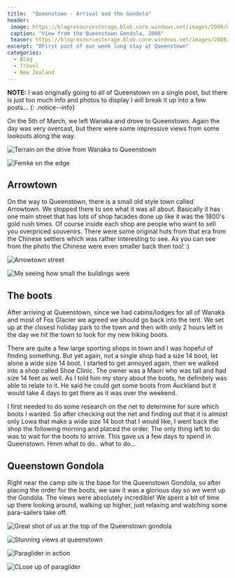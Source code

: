```yaml
---
title:  "Queenstown - Arrival and the Gondola"
header:
 image: https://blogresourcestorage.blob.core.windows.net/images/2008/04/queenstown-header.jpg
 caption: "View from the Queenstown Gondola, 2008"
 teaser: https://blogresourcestorage.blob.core.windows.net/images/2008/04/queenstown-tn.jpg
excerpt: "DFirst post of our week long stay at Queenstown"
categories: 
  - Blog
  - Travel
  - New Zealand
---
```

**NOTE:** I was originally going to all of Queenstown on a single post, but there is just too much info and photos to display I will break it up into a few posts...
{: .notice--info}

On the 5th of March, we left Wanaka and drove to Queenstown. Again the day was very overcast, but there were some impressive views from some lookouts along the way.

![Terrain on the drive from Wanaka to Queenstown](https://blogresourcestorage.blob.core.windows.net/images/smugmug/IMG_6435.jpg)

![Femke on the edge](https://blogresourcestorage.blob.core.windows.net/images/smugmug/IMG_6450.jpg)

## Arrowtown

On the way to Queenstown, there is a small old style town called Arrowtown. We stopped there to see what it was all about. Basically it has one main street that has lots of shop facades done up like it was the 1800's gold rush times. Of course inside each shop are people who want to sell you overpriced souvenirs. There were some original huts from that era from the Chinese settlers which was rather interesting to see. As you can see from the photo the Chinese were even smaller back then too! :)

![Arrowtown street](https://blogresourcestorage.blob.core.windows.net/images/smugmug/IMG_0238.jpg)

![Me seeing how small the buildings were](https://blogresourcestorage.blob.core.windows.net/images/smugmug/IMG_0239.jpg)

## The boots

After arriving at Queenstown, since we had cabins/lodges for all of Wanaka and most of Fox Glacier we agreed we should go back into the tent. We set up at the closest holiday park to the town and then with only 2 hours left in the day we hit the town to look for my new hiking boots.

There are quite a few large sporting shops in town and I was hopeful of finding something. But yet again, not a single shop had a size 14 boot, let alone a wide size 14 boot. I started to get annoyed again, then we walked into a shop called Shoe Clinic. The owner was a Maori who was tall and had size 14 feet as well. As I told him my story about the boots, he definitely was able to relate to it. He said he could get some boots from Auckland but it would take 4 days to get there as it was over the weekend.

I first needed to do some research on the net to determine for sure which boots I wanted. So after checking out the net and finding out that it is almost only Lowa that make a wide size 14 boot that I would like, I went back the shop the following morning and placed the order. The only thing left to do was to wait for the boots to arrive. This gave us a few days to spend in Queenstown. Hmm what to do.. what to do...

## Queenstown Gondola

Right near the camp site is the base for the Queenstown Gondola, so after placing the order for the boots, we saw it was a glorious day so we went up the Gondola. The views were absolutely incredible! We spent a bit of time up there looking around, walking up higher, just relaxing and watching some para-sailers take off.

![Great shot of us at the top of the Queenstown gondola](https://blogresourcestorage.blob.core.windows.net/images/smugmug/IMG_6479.jpg)

![Stunning views at queenstown](https://blogresourcestorage.blob.core.windows.net/images/smugmug/IMG_6583.jpg)

![Paraglider in action](https://blogresourcestorage.blob.core.windows.net/images/smugmug/IMG_6510.jpg)

![CLose up of paraglider](https://blogresourcestorage.blob.core.windows.net/images/smugmug/IMG_6546.jpg)